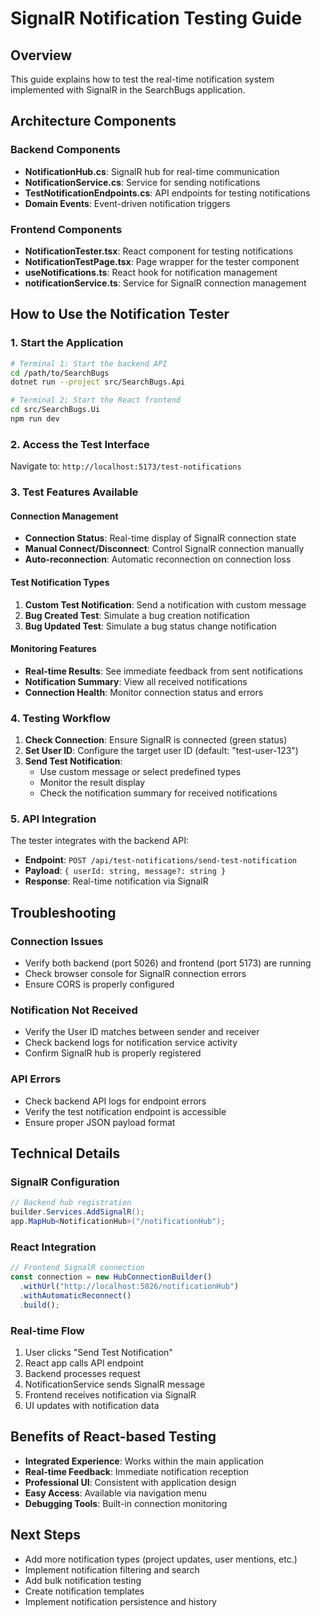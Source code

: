 # SignalR Notification Testing Guide

## Overview

This guide explains how to test the real-time notification system implemented with SignalR in the SearchBugs application.

## Architecture Components

### Backend Components

- **NotificationHub.cs**: SignalR hub for real-time communication
- **NotificationService.cs**: Service for sending notifications
- **TestNotificationEndpoints.cs**: API endpoints for testing notifications
- **Domain Events**: Event-driven notification triggers

### Frontend Components

- **NotificationTester.tsx**: React component for testing notifications
- **NotificationTestPage.tsx**: Page wrapper for the tester component
- **useNotifications.ts**: React hook for notification management
- **notificationService.ts**: Service for SignalR connection management

## How to Use the Notification Tester

### 1. Start the Application

```bash
# Terminal 1: Start the backend API
cd /path/to/SearchBugs
dotnet run --project src/SearchBugs.Api

# Terminal 2: Start the React frontend
cd src/SearchBugs.Ui
npm run dev
```

### 2. Access the Test Interface

Navigate to: `http://localhost:5173/test-notifications`

### 3. Test Features Available

#### Connection Management

- **Connection Status**: Real-time display of SignalR connection state
- **Manual Connect/Disconnect**: Control SignalR connection manually
- **Auto-reconnection**: Automatic reconnection on connection loss

#### Test Notification Types

1. **Custom Test Notification**: Send a notification with custom message
2. **Bug Created Test**: Simulate a bug creation notification
3. **Bug Updated Test**: Simulate a bug status change notification

#### Monitoring Features

- **Real-time Results**: See immediate feedback from sent notifications
- **Notification Summary**: View all received notifications
- **Connection Health**: Monitor connection status and errors

### 4. Testing Workflow

1. **Check Connection**: Ensure SignalR is connected (green status)
2. **Set User ID**: Configure the target user ID (default: "test-user-123")
3. **Send Test Notification**:
   - Use custom message or select predefined types
   - Monitor the result display
   - Check the notification summary for received notifications

### 5. API Integration

The tester integrates with the backend API:

- **Endpoint**: `POST /api/test-notifications/send-test-notification`
- **Payload**: `{ userId: string, message?: string }`
- **Response**: Real-time notification via SignalR

## Troubleshooting

### Connection Issues

- Verify both backend (port 5026) and frontend (port 5173) are running
- Check browser console for SignalR connection errors
- Ensure CORS is properly configured

### Notification Not Received

- Verify the User ID matches between sender and receiver
- Check backend logs for notification service activity
- Confirm SignalR hub is properly registered

### API Errors

- Check backend API logs for endpoint errors
- Verify the test notification endpoint is accessible
- Ensure proper JSON payload format

## Technical Details

### SignalR Configuration

```csharp
// Backend hub registration
builder.Services.AddSignalR();
app.MapHub<NotificationHub>("/notificationHub");
```

### React Integration

```typescript
// Frontend SignalR connection
const connection = new HubConnectionBuilder()
  .withUrl("http://localhost:5026/notificationHub")
  .withAutomaticReconnect()
  .build();
```

### Real-time Flow

1. User clicks "Send Test Notification"
2. React app calls API endpoint
3. Backend processes request
4. NotificationService sends SignalR message
5. Frontend receives notification via SignalR
6. UI updates with notification data

## Benefits of React-based Testing

- **Integrated Experience**: Works within the main application
- **Real-time Feedback**: Immediate notification reception
- **Professional UI**: Consistent with application design
- **Easy Access**: Available via navigation menu
- **Debugging Tools**: Built-in connection monitoring

## Next Steps

- Add more notification types (project updates, user mentions, etc.)
- Implement notification filtering and search
- Add bulk notification testing
- Create notification templates
- Implement notification persistence and history
